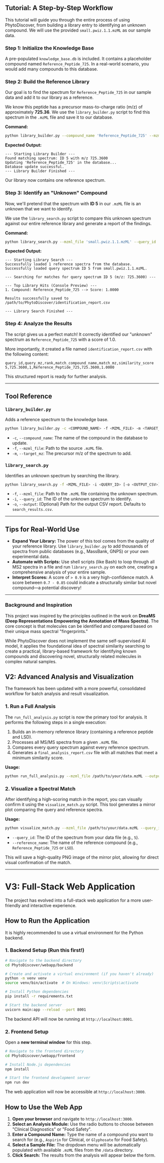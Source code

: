 ## Tutorial: A Step-by-Step Workflow

This tutorial will guide you through the entire process of using PhytoDiscover, from building a library entry to identifying an unknown compound. We will use the provided `small.pwiz.1.1.mzML` as our sample data.

### Step 1: Initialize the Knowledge Base

A pre-populated `knowledge_base.db` is included. It contains a placeholder compound named `Reference_Peptide_725`. In a real-world scenario, you would add many compounds to this database.

### Step 2: Build the Reference Library

Our goal is to find the spectrum for `Reference_Peptide_725` in our sample data and add it to our library as a reference.

We know this peptide has a precursor mass-to-charge ratio (m/z) of approximately **725.36**. We use the `library_builder.py` script to find this spectrum in the `.mzML` file and save it to our database.

**Command:**
```bash
python library_builder.py --compound_name 'Reference_Peptide_725' --mzml_file 'small.pwiz.1.1.mzML' --target_mz 725.36
```

**Expected Output:**
```
--- Starting Library Builder ---
Found matching spectrum: ID 5 with m/z 725.3600
Updating 'Reference_Peptide_725' in the database...
Database update successful.
--- Library Builder Finished ---
```
Our library now contains one reference spectrum.

### Step 3: Identify an "Unknown" Compound

Now, we'll pretend that the spectrum with **ID 5** in our `.mzML` file is an unknown that we want to identify.

We use the `library_search.py` script to compare this unknown spectrum against our entire reference library and generate a report of the findings.

**Command:**
```bash
python library_search.py --mzml_file 'small.pwiz.1.1.mzML' --query_id '5' --output 'identification_report.csv'
```

**Expected Output:**
```
--- Starting Library Search ---
Successfully loaded 1 reference spectra from the database.
Successfully loaded query spectrum ID 5 from small.pwiz.1.1.mzML.

--- Searching for matches for query spectrum ID 5 (m/z: 725.3600) ---

--- Top Library Hits (Console Preview) ---
1. Compound: Reference_Peptide_725 --> Score: 1.0000

Results successfully saved to /path/to/PhytoDiscover/identification_report.csv

--- Library Search Finished ---
```

### Step 4: Analyze the Results

The script gives us a perfect match! It correctly identified our "unknown" spectrum as `Reference_Peptide_725` with a score of 1.0.

More importantly, it created a file named `identification_report.csv` with the following content:

```csv
query_id,query_mz,rank,match_compound_name,match_mz,similarity_score
5,725.3600,1,Reference_Peptide_725,725.3600,1.0000
```
This structured report is ready for further analysis.

---

## Tool Reference

### `library_builder.py`

Adds a reference spectrum to the knowledge base.

```bash
python library_builder.py -c <COMPOUND_NAME> -f <MZML_FILE> -m <TARGET_MZ>
```
- `-c`, `--compound_name`: The name of the compound in the database to update.
- `-f`, `--mzml_file`: Path to the source `.mzML` file.
- `-m`, `--target_mz`: The precursor m/z of the spectrum to add.

### `library_search.py`

Identifies an unknown spectrum by searching the library.

```bash
python library_search.py -f <MZML_FILE> -i <QUERY_ID> [-o <OUTPUT_CSV>]
```
- `-f`, `--mzml_file`: Path to the `.mzML` file containing the unknown spectrum.
- `-i`, `--query_id`: The ID of the unknown spectrum to identify.
- `-o`, `--output`: (Optional) Path for the output CSV report. Defaults to `search_results.csv`.

---

## Tips for Real-World Use

- **Expand Your Library:** The power of this tool comes from the quality of your reference library. Use `library_builder.py` to add thousands of spectra from public databases (e.g., MassBank, GNPS) or your own experimental data.
- **Automate with Scripts:** Use shell scripts (like Bash) to loop through all MS2 spectra in a file and run `library_search.py` on each one, creating a comprehensive analysis of your entire sample.
- **Interpret Scores:** A score of `> 0.9` is a very high-confidence match. A score between `0.7 - 0.85` could indicate a structurally similar but novel compound—a potential discovery!


---

### Background and Inspiration

This project was inspired by the principles outlined in the work on **DreaMS (Deep Representations Empowering the Annotation of Mass Spectra)**. The core concept is that molecules can be identified and compared based on their unique mass spectral "fingerprints."

While PhytoDiscover does not implement the same self-supervised AI model, it applies the foundational idea of spectral similarity searching to create a practical, library-based framework for identifying known compounds and discovering novel, structurally related molecules in complex natural samples.

## V2: Advanced Analysis and Visualization

The framework has been updated with a more powerful, consolidated workflow for batch analysis and result visualization.

### 1. Run a Full Analysis

The `run_full_analysis.py` script is now the primary tool for analysis. It performs the following steps in a single execution:

1.  Builds an in-memory reference library (containing a reference peptide and LSD).
2.  Processes all MS/MS spectra from a given `.mzML` file.
3.  Compares every query spectrum against every reference spectrum.
4.  Generates a `final_analysis_report.csv` file with all matches that meet a minimum similarity score.

**Usage:**

```bash
python run_full_analysis.py --mzml_file /path/to/your/data.mzML --output_csv report.csv
```

### 2. Visualize a Spectral Match

After identifying a high-scoring match in the report, you can visually confirm it using the `visualize_match.py` script. This tool generates a mirror plot comparing the query and reference spectra.

**Usage:**

```bash
python visualize_match.py --mzml_file /path/to/your/data.mzML --query_id <ID_FROM_REPORT> --reference_name <NAME_FROM_REPORT> --output plot.png
```

*   `--query_id`: The ID of the spectrum from your data file (e.g., `5`).
*   `--reference_name`: The name of the reference compound (e.g., `Reference_Peptide_725` or `LSD`).

This will save a high-quality PNG image of the mirror plot, allowing for direct visual confirmation of the match.


---

# V3: Full-Stack Web Application

The project has evolved into a full-stack web application for a more user-friendly and interactive experience.

## How to Run the Application

It is highly recommended to use a virtual environment for the Python backend.

### 1. Backend Setup (Run this first!)

```bash
# Navigate to the backend directory
cd PhytoDiscover/webapp/backend

# Create and activate a virtual environment (if you haven't already)
python -m venv venv
source venv/bin/activate  # On Windows: venv\Scripts\activate

# Install Python dependencies
pip install -r requirements.txt

# Start the backend server
uvicorn main:app --reload --port 8001
```

The backend API will now be running at `http://localhost:8001`.

### 2. Frontend Setup

Open a **new terminal window** for this step.

```bash
# Navigate to the frontend directory
cd PhytoDiscover/webapp/frontend

# Install Node.js dependencies
npm install

# Start the frontend development server
npm run dev
```

The web application will now be accessible at `http://localhost:3000`.

## How to Use the Web App

1.  **Open your browser** and navigate to `http://localhost:3000`.
2.  **Select an Analysis Module:** Use the radio buttons to choose between "Clinical Diagnostics" or "Food Safety".
3.  **Enter a Compound Name:** Type the name of a compound you want to search for (e.g., `Aspirin` for Clinical, or `Glyphosate` for Food Safety).
4.  **Select a Sample File:** The dropdown menu will be automatically populated with available `.mzML` files from the `/data` directory.
5.  **Click Search:** The results from the analysis will appear below the form.
